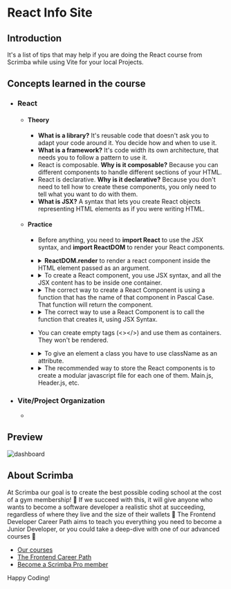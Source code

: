 # React Info Site
## Introduction
It's a list of tips that may help if you are doing the React course from Scrimba while using Vite for your local Projects.
## Concepts learned in the course 
 - ### React
    - #### Theory
      - **What is a library?** It's reusable code that doesn't ask you to adapt your code around it. You decide how and when to use it.
      - **What is a framework?** It's code width its own architecture, that needs you to follow a pattern to use it.
      - React is composable. **Why is it composable?** Because you can different components to handle different sections of your HTML.
      - React is declarative. **Why is it declarative?** Because you don't need to tell how to create these components, you only need to tell what you want to do with them.  
      - **What is JSX?** A syntax that lets you create React objects representing HTML elements as if you were writing HTML.
    - #### Practice
      - Before anything, you need to **import React** to use the JSX syntax, and **import ReactDOM** to render your React components.
      - <details>
          <summary><b>ReactDOM.render</b> to render a react component inside the HTML element passed as an argument.</summary>
     
          ```jsx
          // Before React 18
          ReactDOM.render( reactComponent, domElement)
          // After React 18
          const root = reactDOM.createRoot( domElement )
          root.render( reactComponent )
          ```
        </details>
      - <details>
          <summary>To create a React component, you use JSX syntax, and all the JSX content has to be inside one container.</summary>
          
          ```jsx
          // In this case, the "div" is that one container
          const reactComponent = <div> <p>Hello <span>World!</span></p> </div>
          ```
        </details>
      - <details>
          <summary>The correct way to create a React Component is using a function that has the name of that component in Pascal Case.  That function will return the component.</summary>
          
          ```jsx
          function Main(){
              return (<main> <h1> Hello world! </h1> </main>)
          }
          ```
        </details>
      - <details>
          <summary>The correct way to use a React Component is to call the function that creates it, using JSX Syntax.</summary>
          
          ```Javascript
          function Main(){
              return (<main> <h1> Hello world! </h1> </main>)
          }
          console.log( <Main /> )
          ```
        </details>
      - You can create empty tags (<></>) and use them as containers. They won't be rendered.
      - <details>
          <summary>To give an element a class you have to use className as an attribute.</summary>
          
          ```Javascript
          function Main(){
              return (<main className="my-main"> <h1> Hello world! </h1> </main>)
          }
          ```
        </details>
      - <details>
          <summary>The recommended way to store the React components is to create a modular javascript file for each one of them. Main.js, Header.js, etc.</summary>
          
          ```Javascript
          // File named Main.js
          export default function Main(){
              return (<main className="my-main"> <h1> Hello world! </h1> </main>)
          }
          // index.js
          import Main from "./Main.js"
          console.log( <Main />)
          ```
        </details>
  - ### Vite/Project Organization
    - 
## Preview
![dashboard](https://github.com/AlexMakowiecki/personal-dashboard/assets/122258496/c927ae6c-9f3c-4436-abb7-a592e6da783a)



## About Scrimba

At Scrimba our goal is to create the best possible coding school at the cost of a gym membership! 💜
If we succeed with this, it will give anyone who wants to become a software developer a realistic shot at succeeding, regardless of where they live and the size of their wallets 🎉
The Frontend Developer Career Path aims to teach you everything you need to become a Junior Developer, or you could take a deep-dive with one of our advanced courses 🚀

- [Our courses](https://scrimba.com/allcourses)
- [The Frontend Career Path](https://scrimba.com/learn/frontend)
- [Become a Scrimba Pro member](https://scrimba.com/pricing)

Happy Coding!
